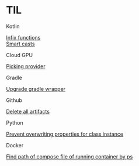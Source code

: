 # TIL
Kotlin

[Infix functions](./kotlin/infix-functions.md)\
[Smart casts](./kotlin/smart-casts.md)

Cloud GPU
    
[Picking provider](./cloudGPU/picking-provider.md)

Gradle

[Upgrade gradle wrapper](./gradle/upgrade.md)

Github

[Delete all artifacts](./github/delete-all-artifacts.md)

Python

[Prevent overwriting properties for class instance](./python/prevent-overwriting-properties.md)

Docker

[Find path of compose file of running container by ps](./docker/find-path-of-compose-by-ps.md)